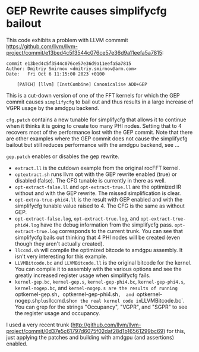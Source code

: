 # GEP Rewrite causes simplifycfg bailout

This code exhibits a problem with LLVM commmit
https://github.com/llvm/llvm-project/commit/e13bed4c5f3544c076ce57e36d9a11eefa5a7815:

```
commit e13bed4c5f3544c076ce57e36d9a11eefa5a7815
Author: Dmitriy Smirnov <dmitriy.smirnov@arm.com>
Date:   Fri Oct 6 11:15:00 2023 +0100

    [PATCH] [llvm] [InstCombine] Canonicalise ADD+GEP
```

This is a cut-down version of one of the FFT kernels for which the GEP
commit causes `simplifycfg` to bail out and thus results in a
large increase of VGPR usage by the amdgpu backend.

`cfg.patch` contains a new tunable for simplifycfg that allows it to
continue when it thinks it is going to create too many PHI nodes. Setting
that to 4 recovers most of the performance lost with the GEP commit. Note
that there are other examples where the GEP commit does not cause the
simplifycfg bailout but still reduces performance with the amdgpu backend,
see ...

`gep.patch` enables or disables the gep rewrite.

- `extract.ll` is the cutdown example from the original rocFFT kernel.
- `optextract.sh` runs llvm opt with the GEP rewrite enabled (true)
or disabled (false). The CFG tunable is currently in there as well.
- `opt-extract-false.ll` and `opt-extract-true.ll` are the optimized IR
without and with the GEP rewrite. The missed simplification is clear.
- `opt-extra-true-phid4.ll` is the result with GEP enabled and with the
simplifycfg tunable value raised to 4.  The CFG is the same as without
GEP.
- `opt-extract-false.log`, `opt-extract-true.log`, and `opt-extract-true-phid4.log`
have the debug information from the simplifycfg pass. `opt-extract-true.log` corresponds
to the current trunk. You can see that simplifycfg bails out thinking that 4 PHI nodes
will be created (even though they aren't actually created).
- `llccmd.sh` will compile the optimized bitcode to amdgpu assembly. It
isn't very interesting for this example.
- `LLVMBitcode.bc` and `LLVMBitcode.ll` is the original bitcode for the kernel. You can
compile it to assembly with the various options and see the greatly
increased register usage when simplifycfg fails.
- `kernel-gep.bc`, `kernel-gep.s`, `kernel-gep-phi4.bc`, `kernel-gep-phi4.s`, `kernel-nogep.bc`,
and `kernel-nogep.s are the results of running `optkernel-gep.sh`, `optkernel-gep-phi4.sh`, 
and `optkernel-nogep.sh` plus `llccmd.sh` on the real kernel code in `LLVMBitcode.bc`.
You can grep for the strings "Occupancy", "VGPR", and "SGPR" to see the register usage
and occupancy.

I used a very recent trunk
(http://github.com/llvm/llvm-project/commit/0d37e5c61797d6075f02daf28d1b16561299bc69)
for this, just applying the patches and building with amdgpu (and assertions) enabled.

